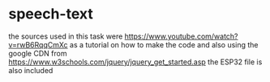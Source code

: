 # speech-text
the sources used in this task were
https://www.youtube.com/watch?v=rwB6RqqCmXc
as a tutorial on how to make the code 
and also using the google CDN from 
https://www.w3schools.com/jquery/jquery_get_started.asp
the ESP32 file is also included  
